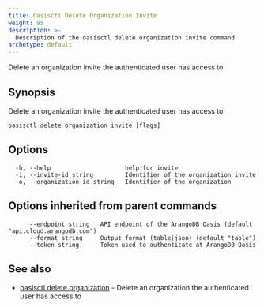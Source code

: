 ```yaml
---
title: Oasisctl Delete Organization Invite
weight: 95
description: >-
  Description of the oasisctl delete organization invite command
archetype: default
---
```

Delete an organization invite the authenticated user has access to

## Synopsis

Delete an organization invite the authenticated user has access to

```
oasisctl delete organization invite [flags]
```

## Options

```
  -h, --help                     help for invite
  -i, --invite-id string         Identifier of the organization invite
  -o, --organization-id string   Identifier of the organization
```

## Options inherited from parent commands

```
      --endpoint string   API endpoint of the ArangoDB Oasis (default "api.cloud.arangodb.com")
      --format string     Output format (table|json) (default "table")
      --token string      Token used to authenticate at ArangoDB Oasis
```

## See also

* [oasisctl delete organization](delete-organization.md)	 - Delete an organization the authenticated user has access to

